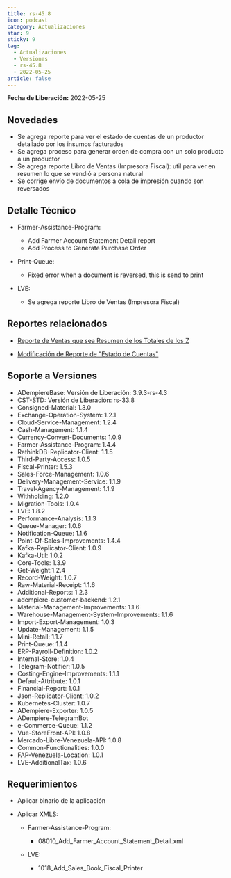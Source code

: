 ```yaml
---
title: rs-45.8
icon: podcast
category: Actualizaciones
star: 9
sticky: 9
tag:
  - Actualizaciones
  - Versiones
  - rs-45.8
  - 2022-05-25
article: false
---
```


**Fecha de Liberación:** 2022-05-25

## Novedades

- Se agrega reporte para ver el estado de cuentas de un productor detallado por los insumos facturados
- Se agrega proceso para generar orden de compra con un solo producto a un productor
- Se agrega reporte Libro de Ventas (Impresora Fiscal): util para ver en resumen lo que se vendió a persona natural
- Se corrige envío de documentos a cola de impresión cuando son reversados

## Detalle Técnico

- Farmer-Assistance-Program:

  - Add Farmer Account Statement Detail report
  - Add Process to Generate Purchase Order

- Print-Queue:

  - Fixed error when a document is reversed, this is send to print

- LVE:

  - Se agrega reporte Libro de Ventas (Impresora Fiscal)

## Reportes relacionados

- [Reporte de Ventas que sea Resumen de los Totales de los Z](https://github.com/erpcya/Control-TODOAGRO/issues/82)

- [Modificación de Reporte de "Estado de Cuentas"](https://github.com/erpcya/Control-VEALCA/issues/98)

## Soporte a Versiones

- ADempiereBase: Versión de Liberación: 3.9.3-rs-4.3
- CST-STD: Versión de Liberación: rs-33.8
- Consigned-Material: 1.3.0
- Exchange-Operation-System: 1.2.1
- Cloud-Service-Management: 1.2.4
- Cash-Management: 1.1.4
- Currency-Convert-Documents: 1.0.9
- Farmer-Assistance-Program: 1.4.4
- RethinkDB-Replicator-Client: 1.1.5
- Third-Party-Access: 1.0.5
- Fiscal-Printer: 1.5.3
- Sales-Force-Management: 1.0.6
- Delivery-Management-Service: 1.1.9
- Travel-Agency-Management: 1.1.9
- Withholding: 1.2.0
- Migration-Tools: 1.0.4
- LVE: 1.8.2
- Performance-Analysis: 1.1.3
- Queue-Manager: 1.0.6
- Notification-Queue: 1.1.6
- Point-Of-Sales-Improvements: 1.4.4
- Kafka-Replicator-Client: 1.0.9
- Kafka-Util: 1.0.2
- Core-Tools: 1.3.9
- Get-Weight:1.2.4
- Record-Weight: 1.0.7
- Raw-Material-Receipt: 1.1.6
- Additional-Reports: 1.2.3
- adempiere-customer-backend: 1.2.1
- Material-Management-Improvements: 1.1.6
- Warehouse-Management-System-Improvements: 1.1.6
- Import-Export-Management: 1.0.3
- Update-Management: 1.1.5
- Mini-Retail: 1.1.7
- Print-Queue: 1.1.4
- ERP-Payroll-Definition: 1.0.2
- Internal-Store: 1.0.4
- Telegram-Notifier: 1.0.5
- Costing-Engine-Improvements: 1.1.1
- Default-Attribute: 1.0.1
- Financial-Report: 1.0.1
- Json-Replicator-Client: 1.0.2
- Kubernetes-Cluster: 1.0.7
- ADempiere-Exporter: 1.0.5
- ADempiere-TelegramBot
- e-Commerce-Queue: 1.1.2
- Vue-StoreFront-API: 1.0.8
- Mercado-Libre-Venezuela-API: 1.0.8
- Common-Functionalities: 1.0.0
- FAP-Venezuela-Location: 1.0.1
- LVE-AdditionalTax: 1.0.6

## Requerimientos

- Aplicar binario de la aplicación

- Aplicar XMLS:

  - Farmer-Assistance-Program:

    - 08010_Add_Farmer_Account_Statement_Detail.xml

  - LVE:

    - 1018_Add_Sales_Book_Fiscal_Printer
